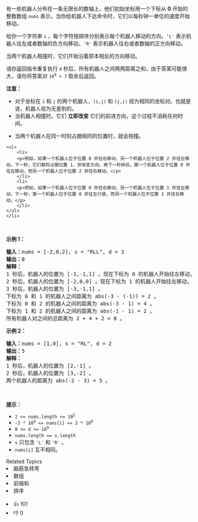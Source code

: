 <p>有一些机器人分布在一条无限长的数轴上，他们初始坐标用一个下标从 <strong>0</strong>&nbsp;开始的整数数组&nbsp;<code>nums</code>&nbsp;表示。当你给机器人下达命令时，它们以每秒钟一单位的速度开始移动。</p>

<p>给你一个字符串&nbsp;<code>s</code>&nbsp;，每个字符按顺序分别表示每个机器人移动的方向。<code>'L'</code>&nbsp;表示机器人往左或者数轴的负方向移动，<code>'R'</code>&nbsp;表示机器人往右或者数轴的正方向移动。</p>

<p>当两个机器人相撞时，它们开始沿着原本相反的方向移动。</p>

<p>请你返回指令重复执行 <code>d</code>&nbsp;秒后，所有机器人之间两两距离之和。由于答案可能很大，请你将答案对&nbsp;<code>10<sup>9</sup> + 7</code>&nbsp;取余后返回。</p>

<p><b>注意：</b></p>

<ul> 
 <li>对于坐标在&nbsp;<code>i</code> 和&nbsp;<code>j</code>&nbsp;的两个机器人，<code>(i,j)</code>&nbsp;和&nbsp;<code>(j,i)</code>&nbsp;视为相同的坐标对。也就是说，机器人视为无差别的。</li> 
 <li>当机器人相撞时，它们 <strong>立即改变</strong>&nbsp;它们的前进方向，这个过程不消耗任何时间。</li> 
 <li> <p>当两个机器人在同一时刻占据相同的位置时，就会相撞。</p> </li>
</ul>

    <ul>
    	<li>
    	<p>例如，如果一个机器人位于位置 0 并往右移动，另一个机器人位于位置 2 并往左移动，下一秒，它们都将占据位置 1，并改变方向。再下一秒钟后，第一个机器人位于位置 0 并往左移动，而另一个机器人位于位置 2 并往右移动。</p>
    	</li>
    	<li>
    	<p>例如，如果一个机器人位于位置 0 并往右移动，另一个机器人位于位置 1 并往左移动，下一秒，第一个机器人位于位置 0 并往左行驶，而另一个机器人位于位置 1 并往右移动。</p>
    	</li>
    </ul>
    </li>


<p>&nbsp;</p>

<p><strong>示例 1：</strong></p>

<pre>
<b>输入：</b>nums = [-2,0,2], s = "RLL", d = 3
<b>输出：</b>8
<b>解释：</b>
1 秒后，机器人的位置为 [-1,-1,1] 。现在下标为 0 的机器人开始往左移动，下标为 1 的机器人开始往右移动。
2 秒后，机器人的位置为 [-2,0,0] 。现在下标为 1 的机器人开始往左移动，下标为 2 的机器人开始往右移动。
3 秒后，机器人的位置为 [-3,-1,1] 。
下标为 0 和 1 的机器人之间距离为 abs(-3 - (-1)) = 2 。
下标为 0 和 2 的机器人之间的距离为 abs(-3 - 1) = 4 。
下标为 1 和 2 的机器人之间的距离为 abs(-1 - 1) = 2 。
所有机器人对之间的总距离为 2 + 4 + 2 = 8 。
</pre>

<p><strong>示例 2：</strong></p>

<pre>
<b>输入：</b>nums = [1,0], s = "RL", d = 2
<b>输出：</b>5
<b>解释：</b>
1 秒后，机器人的位置为 [2,-1] 。
2 秒后，机器人的位置为 [3,-2] 。
两个机器人的距离为 abs(-2 - 3) = 5 。
</pre>

<p>&nbsp;</p>

<p><strong>提示：</strong></p>

<ul> 
 <li><code>2 &lt;= nums.length &lt;= 10<sup>5</sup></code></li> 
 <li><code>-2 * 10<sup>9</sup>&nbsp;&lt;= nums[i] &lt;= 2 * 10<sup>9</sup></code></li> 
 <li><code>0 &lt;= d &lt;= 10<sup>9</sup></code></li> 
 <li><code>nums.length == s.length&nbsp;</code></li> 
 <li><code>s</code>&nbsp;只包含&nbsp;<code>'L'</code> 和 <code>'R'</code>&nbsp;。</li> 
 <li><code>nums[i]</code>&nbsp;互不相同。</li> 
</ul>

<div><div>Related Topics</div><div><li>脑筋急转弯</li><li>数组</li><li>前缀和</li><li>排序</li></div></div><br><div><li>👍 101</li><li>👎 0</li></div>